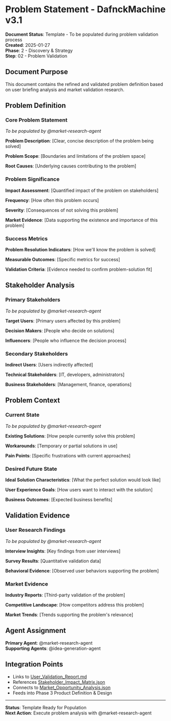 # Problem Statement - DafnckMachine v3.1

**Document Status**: Template - To be populated during problem validation process  
**Created**: 2025-01-27  
**Phase**: 2 - Discovery & Strategy  
**Step**: 02 - Problem Validation  

## Document Purpose
This document contains the refined and validated problem definition based on user briefing analysis and market validation research.

## Problem Definition

### Core Problem Statement
*To be populated by @market-research-agent*

**Problem Description**: [Clear, concise description of the problem being solved]

**Problem Scope**: [Boundaries and limitations of the problem space]

**Root Causes**: [Underlying causes contributing to the problem]

### Problem Significance

**Impact Assessment**: [Quantified impact of the problem on stakeholders]

**Frequency**: [How often this problem occurs]

**Severity**: [Consequences of not solving this problem]

**Market Evidence**: [Data supporting the existence and importance of this problem]

### Success Metrics

**Problem Resolution Indicators**: [How we'll know the problem is solved]

**Measurable Outcomes**: [Specific metrics for success]

**Validation Criteria**: [Evidence needed to confirm problem-solution fit]

## Stakeholder Analysis

### Primary Stakeholders
*To be populated by @market-research-agent*

**Target Users**: [Primary users affected by this problem]

**Decision Makers**: [People who decide on solutions]

**Influencers**: [People who influence the decision process]

### Secondary Stakeholders

**Indirect Users**: [Users indirectly affected]

**Technical Stakeholders**: [IT, developers, administrators]

**Business Stakeholders**: [Management, finance, operations]

## Problem Context

### Current State
*To be populated by @market-research-agent*

**Existing Solutions**: [How people currently solve this problem]

**Workarounds**: [Temporary or partial solutions in use]

**Pain Points**: [Specific frustrations with current approaches]

### Desired Future State

**Ideal Solution Characteristics**: [What the perfect solution would look like]

**User Experience Goals**: [How users want to interact with the solution]

**Business Outcomes**: [Expected business benefits]

## Validation Evidence

### User Research Findings
*To be populated by @market-research-agent*

**Interview Insights**: [Key findings from user interviews]

**Survey Results**: [Quantitative validation data]

**Behavioral Evidence**: [Observed user behaviors supporting the problem]

### Market Evidence

**Industry Reports**: [Third-party validation of the problem]

**Competitive Landscape**: [How competitors address this problem]

**Market Trends**: [Trends supporting the problem's relevance]

## Agent Assignment
**Primary Agent**: @market-research-agent  
**Supporting Agents**: @idea-generation-agent

## Integration Points
- Links to [User_Validation_Report.md](mdc:01_Machine/04_Documentation/Doc/Phase_2_Discovery_Strategy/User_Validation_Report.md)
- References [Stakeholder_Impact_Matrix.json](mdc:01_Machine/04_Documentation/Doc/Phase_2_Discovery_Strategy/Stakeholder_Impact_Matrix.json)
- Connects to [Market_Opportunity_Analysis.json](mdc:01_Machine/04_Documentation/Doc/Phase_2_Discovery_Strategy/Market_Opportunity_Analysis.json)
- Feeds into Phase 3 Product Definition & Design

---

**Status**: Template Ready for Population  
**Next Action**: Execute problem analysis with @market-research-agent 